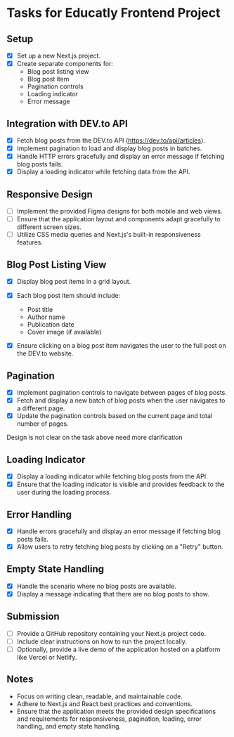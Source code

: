 # Tasks for Educatly Frontend Project

## Setup
- [x] Set up a new Next.js project.
- [x] Create separate components for:
  - Blog post listing view
  - Blog post item
  - Pagination controls
  - Loading indicator
  - Error message

## Integration with DEV.to API
- [x] Fetch blog posts from the DEV.to API (https://dev.to/api/articles).
- [x] Implement pagination to load and display blog posts in batches.
- [x] Handle HTTP errors gracefully and display an error message if fetching blog posts fails.
- [x] Display a loading indicator while fetching data from the API.

## Responsive Design
- [ ] Implement the provided Figma designs for both mobile and web views.
- [ ] Ensure that the application layout and components adapt gracefully to different screen sizes.
- [ ] Utilize CSS media queries and Next.js's built-in responsiveness features.

## Blog Post Listing View
- [x] Display blog post items in a grid layout.
- [x] Each blog post item should include:
  - Post title
  - Author name
  - Publication date
  - Cover image (if available)
- [x] Ensure clicking on a blog post item navigates the user to the full post on the DEV.to website.



## Pagination
- [x] Implement pagination controls to navigate between pages of blog posts.
- [x] Fetch and display a new batch of blog posts when the user navigates to a different page.
- [x] Update the pagination controls based on the current page and total number of pages.

Design is not clear on the task above need more clarification

## Loading Indicator
- [x] Display a loading indicator while fetching blog posts from the API.
- [x] Ensure that the loading indicator is visible and provides feedback to the user during the loading process.

## Error Handling
- [x] Handle errors gracefully and display an error message if fetching blog posts fails.
- [x] Allow users to retry fetching blog posts by clicking on a "Retry" button.

## Empty State Handling
- [x] Handle the scenario where no blog posts are available.
- [x] Display a message indicating that there are no blog posts to show.

## Submission
- [ ] Provide a GitHub repository containing your Next.js project code.
- [ ] Include clear instructions on how to run the project locally.
- [ ] Optionally, provide a live demo of the application hosted on a platform like Vercel or Netlify.

## Notes
- Focus on writing clean, readable, and maintainable code.
- Adhere to Next.js and React best practices and conventions.
- Ensure that the application meets the provided design specifications and requirements for responsiveness, pagination, loading, error handling, and empty state handling.